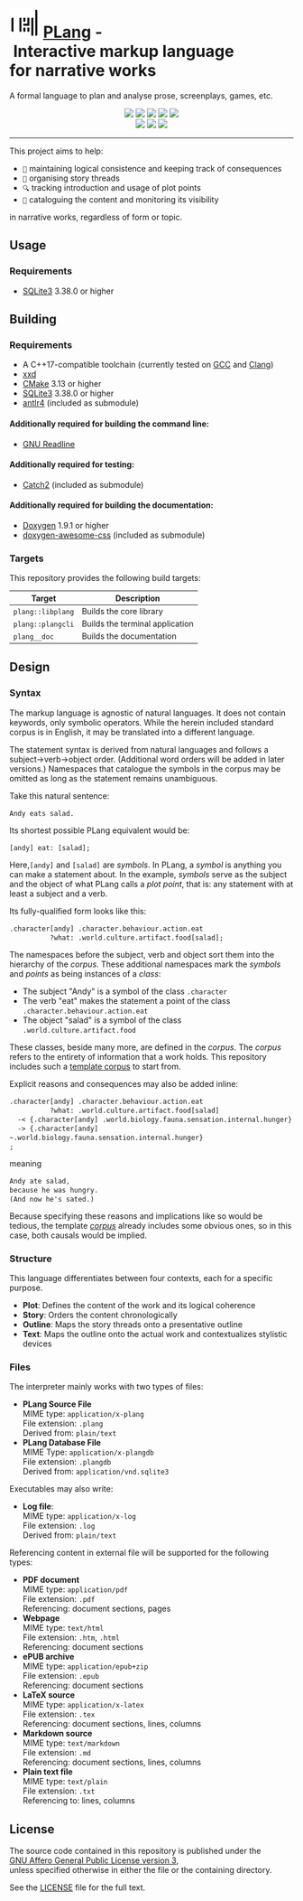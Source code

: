 # ![](docs/img/ocead.svg) <u>PLang</u> - Interactive markup language for narrative works

A formal language to plan and analyse prose, screenplays, games, etc.

<div style="text-align: center;">

![](https://img.shields.io/badge/C++-%2300599C.svg?style=flat&logo=c%2B%2B&logoColor=white")
![](https://img.shields.io/badge/build-passing-success?style=flat)
![](https://img.shields.io/badge/platform-linux_x64_|_win_x64-informational?style=flat)
![](https://img.shields.io/badge/license-AGPL_v3-informational?style=flat)
![](https://img.shields.io/badge/version-v0.0.1-important?style=flat)<br/>
![](https://img.shields.io/badge/tests-155_passed,_11_failed-critical?style=flat)
![](https://img.shields.io/badge/line_coverage-75%25-critical?style=flat)
![](https://img.shields.io/badge/branch_coverage-16%25-critical?style=flat)
</div>

---

This project aims to help:

- `🔗` maintaining logical consistence and keeping track of consequences
- `🧵` organising story threads
- `🔍` tracking introduction and usage of plot points
- `📖` cataloguing the content and monitoring its visibility

in narrative works, regardless of form or topic.

## Usage

### Requirements

- [SQLite3](https://www.sqlite.org/index.html) 3.38.0 or higher

## Building

### Requirements

- A C++17-compatible toolchain (currently tested on [GCC](https://gcc.gnu.org/) and [Clang](https://clang.llvm.org/))
- [xxd](https://linux.die.net/man/1/xxd)
- [CMake](https://cmake.org/) 3.13 or higher
- [SQLite3](https://www.sqlite.org/index.html) 3.38.0 or higher
- [antlr4](https://github.com/antlr/antlr4) (included as submodule)

#### Additionally required for building the command line:

- [GNU Readline](https://tiswww.case.edu/php/chet/readline/rltop.html)

#### Additionally required for testing:

- [Catch2](https://github.com/catchorg/Catch2) (included as submodule)

#### Additionally required for building the documentation:

- [Doxygen](https://doxygen.nl/) 1.9.1 or higher
- [doxygen-awesome-css](https://github.com/jothepro/doxygen-awesome-css) (included as submodule)

### Targets

This repository provides the following build targets:

| Target            | Description                      |
|-------------------|----------------------------------|
| `plang::libplang` | Builds the core library          |
| `plang::plangcli` | Builds the terminal application  |
| `plang__doc`      | Builds the documentation         |

## Design

### Syntax

The markup language is agnostic of natural languages. It does not contain keywords, only symbolic operators.
While the herein included standard corpus is in English, it may be translated into a different language.

The statement syntax is derived from natural languages and follows a subject→verb→object order.
(Additional word orders will be added in later versions.)
Namespaces that catalogue the symbols in the corpus may be omitted as long as the statement remains unambiguous.

Take this natural sentence:
```
Andy eats salad.
```

Its shortest possible PLang equivalent would be:
```
[andy] eat: [salad];
```
Here,`[andy]` and `[salad]` are _symbols_. In PLang, a _symbol_ is anything you can make a statement about.
In the example, _symbols_ serve as the subject and the object of what PLang calls a _plot point_, that is:
any statement with at least a subject and a verb.

Its fully-qualified form looks like this:
```
.character[andy] .character.behaviour.action.eat
          ?what: .world.culture.artifact.food[salad];
```
The namespaces before the subject, verb and object sort them into the hierarchy of the _corpus_.
These additional namespaces mark the _symbols_ and _points_ as being instances of a _class_:<br/>

- The subject "Andy" is a symbol of the class `.character`
- The verb "eat" makes the statement a point of the class `.character.behaviour.action.eat`
- The object "salad" is a symbol of the class `.world.culture.artifact.food`

These classes, beside many more, are defined in the _corpus_.
The _corpus_ refers to the entirety of information that a work holds.
This repository includes such a [template corpus](corpus/std.en.plang) to start from.

Explicit reasons and consequences may also be added inline:
```
.character[andy] .character.behaviour.action.eat
          ?what: .world.culture.artifact.food[salad]
  -< {.character[andy] .world.biology.fauna.sensation.internal.hunger}
  -> {.character[andy] ~.world.biology.fauna.sensation.internal.hunger}
;
```

meaning

```
Andy ate salad,
because he was hungry.
(And now he's sated.)
```

Because specifying these reasons and implications like so would be tedious,
the template [_corpus_](corpus/std.en.plang) already includes some obvious ones, so in this case, both causals would be implied.

### Structure

This language differentiates between four contexts, each for a specific purpose.

- **Plot**: Defines the content of the work and its logical coherence
- **Story**: Orders the content chronologically
- **Outline**: Maps the story threads onto a presentative outline
- **Text**: Maps the outline onto the actual work and contextualizes stylistic devices

### Files

The interpreter mainly works with two types of files:

- **PLang Source File**<br/>
  MIME type: `application/x-plang`<br/>
  File extension: `.plang`<br/>
  Derived from: `plain/text`<br/>
- **PLang Database File**<br/>
  MIME Type: `application/x-plangdb`<br/>
  File extension: `.plangdb`<br/>
  Derived from: `application/vnd.sqlite3`<br/>

Executables may also write:

- **Log file**:<br/>
  MIME type: `application/x-log`<br/>
  File extension: `.log`<br/>
  Derived from: `plain/text`<br/>

Referencing content in external file will be supported for the following types:

- **PDF document**<br/>
  MIME type: `application/pdf`<br/>
  File extension: `.pdf`<br/>
  Referencing: document sections, pages
- **Webpage**<br/>
  MIME type: `text/html`<br/>
  File extension: `.htm`, `.html`<br/>
  Referencing: document sections
- **ePUB archive**<br/>
  MIME type: `application/epub+zip`<br/>
  File extension: `.epub`<br/>
  Referencing: document sections
- **LaTeX source**<br/>
  MIME type: `application/x-latex`<br/>
  File extension: `.tex`<br/>
  Referencing: document sections, lines, columns
- **Markdown source**<br/>
  MIME type: `text/markdown`<br/>
  File extension: `.md`<br/>
  Referencing: document sections, lines, columns
- **Plain text file**<br/>
  MIME type: `text/plain`<br/>
  File extension: `.txt`<br/>
  Referencing to: lines, columns

## License

The source code contained in this repository is published
under the [GNU Affero General Public License version 3](https://www.gnu.org/licenses/agpl-3.0.html), <br/>
unless specified otherwise in either the file or the containing directory.

See the [LICENSE](LICENSE) file for the full text.
